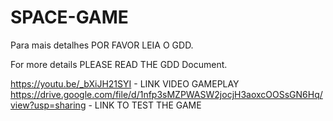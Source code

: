 # SPACE-GAME

Para mais detalhes POR FAVOR LEIA O GDD.

For more details PLEASE READ THE GDD Document.

https://youtu.be/_bXiJH21SYI - LINK VIDEO GAMEPLAY
https://drive.google.com/file/d/1nfp3sMZPWASW2jocjH3aoxcOOSsGN6Hq/view?usp=sharing  - LINK TO TEST THE GAME

